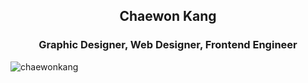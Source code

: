 <h2 align="center">Chaewon Kang</h2>
<h3 align="center">Graphic Designer, Web Designer, Frontend Engineer</h3>

<p><img align="center" src="https://github-readme-stats.vercel.app/api/top-langs?username=chaewonkang&show_icons=true&locale=en&layout=compact" alt="chaewonkang" /></p>

